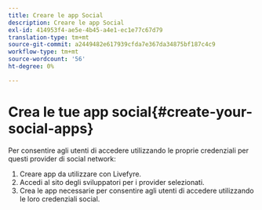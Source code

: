 ```yaml
---
title: Creare le app Social
description: Creare le app Social
exl-id: 414953f4-ae5e-4b45-a4e1-ec1e77c67d79
translation-type: tm+mt
source-git-commit: a2449482e617939cfda7e367da34875bf187c4c9
workflow-type: tm+mt
source-wordcount: '56'
ht-degree: 0%

---
```


# Crea le tue app social{#create-your-social-apps}

Per consentire agli utenti di accedere utilizzando le proprie credenziali per questi provider di social network:

1. Creare app da utilizzare con Livefyre.
1. Accedi al sito degli sviluppatori per i provider selezionati.
1. Crea le app necessarie per consentire agli utenti di accedere utilizzando le loro credenziali social.

